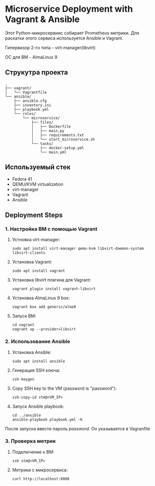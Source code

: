 # Microservice Deployment with Vagrant & Ansible

Этот Python-микросервиис собирает Prometheus метрики. Для раскатки этого сервиса используется Ansible и Vagrant. 

Гипервизор 2-го типа - virt-manager(libvirt)

ОС для ВМ - AlmaLinux 9

## Струкутра проекта

```
.
├── vagrant/
│   └── Vagrantfile
└── ansible/
    ├── ansible.cfg
    ├── inventory.ini
    ├── playbook.yml
    └── roles/
        └── microservice/
            ├── files/
            │   ├── Dockerfile
            │   ├── main.py
            │   ├── requirements.txt
            │   └── start_microservice.sh
            └── tasks/
                ├── docker-setup.yml
                └── main.yml
```

## Используемый стек

- Fedora 41
- QEMU/KVM virtualization
- virt-manager
- Vagrant
- Ansible

## Deployment Steps

### 1. Настройка ВМ с помощью Vagrant

1. Устновка virt-manager:
  
   ```
   sudo apt install virt-manager qemu-kvm libvirt-daemon-system libvirt-clients
   ```
   
3. Установка Vagrant:
  
   ```
   sudo apt install vagrant
   ```
   
5. Установка libvirt плагина для Vagrant:
  
   ```
   vagrant plugin install vagrant-libvirt
   ```
   
4. Установка AlmaLinux 9 box:
  
   ```
   vagrant box add generic/alma9
   ```
   
6. Запуск ВМ:
  
   ```
   cd vagrant
   vagrant up --provider=libvirt
   ```
   
### 2. Использование Ansible

1. Установка Ansible:
  
   ```
   sudo apt install ansible
   ```
   
3. Генерация SSH ключа:
  
   ```
   ssh-keygen
   ```
   
5. Copy SSH key to the VM (password is "password"):
  
   ```
   ssh-copy-id stm@<VM_IP>
   ```
   
7. Запуск Ansible playbook:
  
   ```
   cd ../ansible
   ansible-playbook playbook.yml -K
   ```

После запуска ввести пароль _password_. Он указывается в Vagranfile
   

### 3. Проверка метрик

1. Подключение к ВМ:
  
   ```
   ssh stm@<VM_IP>
   ```
   
3. Метрики с микросервиса:
  
   ```
   curl http://localhost:8080
   ```
   

